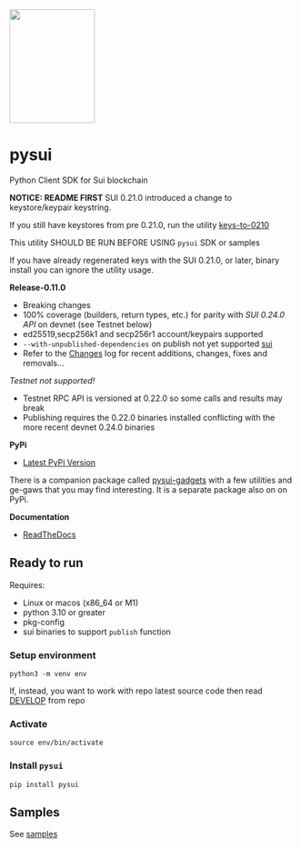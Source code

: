 <img src="https://raw.githubusercontent.com/FrankC01/pysui/main/images//pysui_logo_color.png" width="150" height="200"/>

# pysui

Python Client SDK for Sui blockchain

**NOTICE: README FIRST**
SUI 0.21.0 introduced a change to keystore/keypair keystring.

If you still have keystores from pre 0.21.0, run the utility [keys-to-0210](https://github.com/FrankC01/pysui/blob/main/samples/README.md)

This utility SHOULD BE RUN BEFORE USING `pysui` SDK or samples

If you have already regenerated keys with the SUI 0.21.0, or later, binary install you can ignore the utility usage.

**Release-0.11.0**

- Breaking changes
- 100% coverage (builders, return types, etc.) for parity with _SUI 0.24.0 API_ on devnet (see Testnet below)
- ed25519,secp256k1 and secp256r1 account/keypairs supported
- `--with-unpublished-dependencies` on publish not yet supported [sui](https://github.com/MystenLabs/sui/pull/7426)
- Refer to the [Changes](https://github.com/FrankC01/pysui/blob/main/CHANGELOG.md) log for recent additions, changes, fixes and removals...

_Testnet not supported!_

- Testnet RPC API is versioned at 0.22.0 so some calls and results may break
- Publishing requires the 0.22.0 binaries installed conflicting with the more recent devnet 0.24.0 binaries

**PyPi**

- [Latest PyPi Version](https://pypi.org/project/pysui/)

There is a companion package called [pysui-gadgets](https://github.com/FrankC01/pysui_gadgets) with a few utilities and ge-gaws that
you may find interesting. It is a separate package also on on PyPi.

**Documentation**

- [ReadTheDocs](https://pysui.readthedocs.io/en/latest/index.html)

## Ready to run

Requires:

- Linux or macos (x86_64 or M1)
- python 3.10 or greater
- pkg-config
- sui binaries to support `publish` function

### Setup environment

`python3 -m venv env`

If, instead, you want to work with repo latest source code then read [DEVELOP](https://github.com/FrankC01/pysui/blob/main/DEVELOP.md) from repo

### Activate

`source env/bin/activate`

### Install `pysui`

`pip install pysui`

## Samples

See [samples](https://github.com/FrankC01/pysui/blob/main/samples/README.md)
